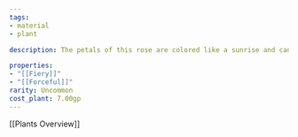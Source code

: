 ```yaml
---
tags:
- material
- plant

description: The petals of this rose are colored like a sunrise and can be used to give food a spicy flavor, on the level of a ghost pepper.

properties:
- "[[Fiery]]"
- "[[Forceful]]"
rarity: Uncommon
cost_plant: 7.00gp
---
```

[[Plants Overview]]